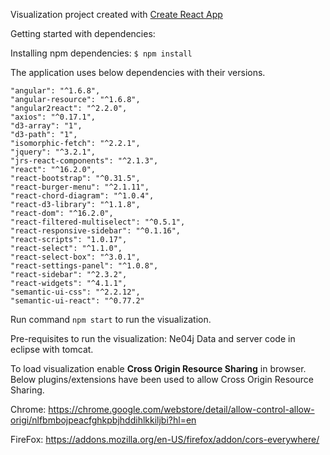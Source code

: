 Visualization project created with [Create React App](https://github.com/facebookincubator/create-react-app)

Getting started with dependencies: 

Installing npm dependencies: `$ npm install`

The application uses below dependencies with their versions.

    "angular": "^1.6.8",
    "angular-resource": "^1.6.8",
    "angular2react": "^2.2.0",
    "axios": "^0.17.1",
    "d3-array": "1",
    "d3-path": "1",
    "isomorphic-fetch": "^2.2.1",
    "jquery": "^3.2.1",
    "jrs-react-components": "^2.1.3",
    "react": "^16.2.0",
    "react-bootstrap": "^0.31.5",
    "react-burger-menu": "^2.1.11",
    "react-chord-diagram": "^1.0.4",
    "react-d3-library": "^1.1.8",
    "react-dom": "^16.2.0",
    "react-filtered-multiselect": "^0.5.1",
    "react-responsive-sidebar": "^0.1.16",
    "react-scripts": "1.0.17",
    "react-select": "^1.1.0",
    "react-select-box": "^3.0.1",
    "react-settings-panel": "^1.0.8",
    "react-sidebar": "^2.3.2",
    "react-widgets": "^4.1.1",
    "semantic-ui-css": "^2.2.12",
    "semantic-ui-react": "^0.77.2"
    
Run command `npm start` to run the visualization. 

Pre-requisites to run the visualization: Ne04j Data and server code in eclipse with tomcat.

To load visualization enable **Cross Origin Resource Sharing** in browser. 
Below plugins/extensions have been used to allow Cross Origin Resource Sharing.

Chrome: https://chrome.google.com/webstore/detail/allow-control-allow-origi/nlfbmbojpeacfghkpbjhddihlkkiljbi?hl=en

FireFox: https://addons.mozilla.org/en-US/firefox/addon/cors-everywhere/
